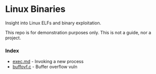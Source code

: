 # Linux Binaries
Insight into Linux ELFs and binary exploitation.

This repo is for demonstration purposes only.
This is not a guide, nor a project.

### Index
- [exec.md](docs/exec.md) - Invoking a new process
- [buffovf.c](src/buffovf.c) - Buffer overflow vuln
